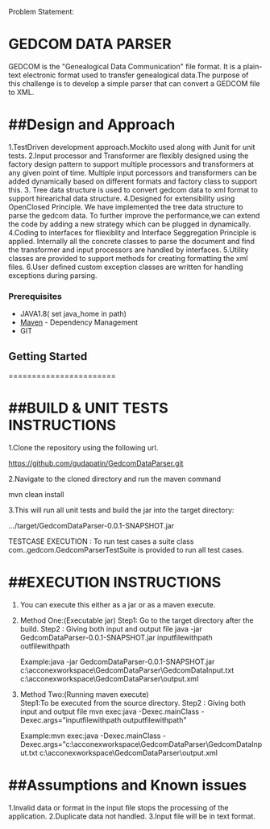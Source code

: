 Problem Statement: 

GEDCOM DATA PARSER
=======================

GEDCOM is the "Genealogical Data Communication" file format. It is a plain-text electronic format used to transfer genealogical data.The purpose of this challenge is to develop a simple parser that can convert a GEDCOM file to XML.

##Design and Approach
=======================
1.TestDriven development approach.Mockito used along with Junit for unit tests.
2.Input processor and Transformer are flexibly designed using the factory design pattern to support multiple processors and transformers at any given point of time. Multiple input porcessors and transformers can be added dynamically  based on different formats and factory class to support this. 
3. Tree data structure is used to convert gedcom data to xml format to support hirearichal data structure.
4.Designed for extensibility using OpenClosed Principle. We have implemented the tree data structure to parse the gedcom data. To further improve the performance,we can extend the code by adding a new strategy  which can be plugged in dynamically. 
4.Coding to interfaces for fliexiblity and Interface Seggregation Principle is applied. Internally all the concrete classes to parse the document and find the transformer and input processors are handled by interfaces.
5.Utility classes are provided to support methods for creating formatting the xml files.
6.User defined custom exception classes are written for handling exceptions during parsing.


### Prerequisites

* JAVA1.8( set java_home in path)
* [Maven](https://maven.apache.org/) - Dependency Management
* GIT

## Getting Started
=======================

##BUILD & UNIT TESTS INSTRUCTIONS
=======================
1.Clone the repository using the following url.

https://github.com/gudapatin/GedcomDataParser.git

2.Navigate to the cloned directory and run the maven command

mvn clean install

3.This will run all unit tests and build the jar into the target directory:

.../target/GedcomDataParser-0.0.1-SNAPSHOT.jar
	
TESTCASE EXECUTION :
	To run test cases a suite class com..gedcom.GedcomParserTestSuite is provided to run all test cases. 

##EXECUTION INSTRUCTIONS
=======================

1. You can execute this either as a jar or as a maven execute.

1. Method  One:(Executable jar)
	Step1: Go to the target directory after the build.
	Step2 : Giving both input and output file
	 java -jar GedcomDataParser-0.0.1-SNAPSHOT.jar inputfilewithpath outfilewithpath

	Example:java -jar GedcomDataParser-0.0.1-SNAPSHOT.jar c:\acconexworkspace\GedcomDataParser\GedcomDataInput.txt c:\acconexworkspace\GedcomDataParser\output.xml

2. Method  Two:(Running maven execute)	
	Step1:To be executed from the source directory.
	Step2 : Giving both input and output file
	mvn exec:java -Dexec.mainClass -Dexec.args="inputfilewithpath outputfilewithpath"

	Example:mvn exec:java -Dexec.mainClass -Dexec.args="c:\acconexworkspace\GedcomDataParser\GedcomDataInput.txt c:\acconexworkspace\GedcomDataParser\output.xml

##Assumptions and Known issues
=======================
1.Invalid data or format in the input file stops the processing of the application.
2.Duplicate data not handled.
3.Input file will be in text format.

